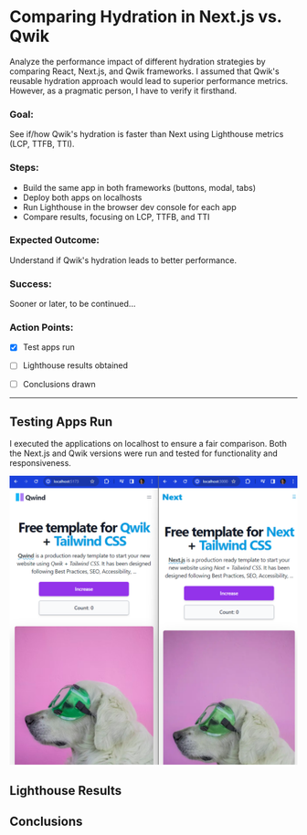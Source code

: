 # Comparing Hydration in Next.js vs. Qwik

Analyze the performance impact of different hydration strategies by comparing React, Next.js, and Qwik frameworks. I assumed that Qwik's reusable hydration approach would lead to superior performance metrics. However, as a pragmatic person, I have to verify it firsthand.

### Goal:

See if/how Qwik's hydration is faster than Next using Lighthouse metrics (LCP, TTFB, TTI).

### Steps:

- Build the same app in both frameworks (buttons, modal, tabs)
- Deploy both apps on localhosts
- Run Lighthouse in the browser dev console for each app
- Compare results, focusing on LCP, TTFB, and TTI

### Expected Outcome:

Understand if Qwik's hydration leads to better performance.

### Success: 
Sooner or later, to be continued...

### Action Points:

- [x] Test apps run
- [ ] Lighthouse results obtained
- [ ] Conclusions drawn


_________________________

## Testing Apps Run

I executed the applications on localhost to ensure a fair comparison. Both the Next.js and Qwik versions were run and tested for functionality and responsiveness.

![Next.js vs. Qwik Comparison](assets/screenshot-1.png)

## Lighthouse Results

## Conclusions
